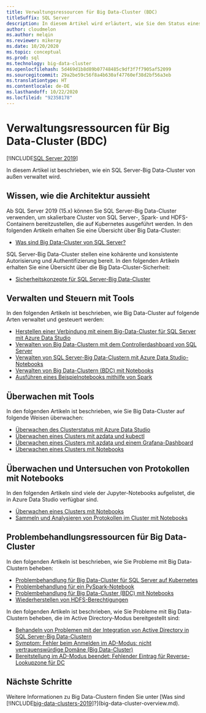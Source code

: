 ```yaml
---
title: Verwaltungsressourcen für Big Data-Cluster (BDC)
titleSuffix: SQL Server
description: In diesem Artikel wird erläutert, wie Sie den Status eines Big-Data-Clusters mithilfe von Azure Data Studio, Notebooks und der azdata-Befehlen (Azure Data CLI) anzeigen.
author: cloudmelon
ms.author: melqin
ms.reviewer: mikeray
ms.date: 10/20/2020
ms.topic: conceptual
ms.prod: sql
ms.technology: big-data-cluster
ms.openlocfilehash: 5d469d1b8d89b07748485c9df3f7f7905af52099
ms.sourcegitcommit: 29a2be59c56f8a4b630af47760ef38d2bf56a3eb
ms.translationtype: HT
ms.contentlocale: de-DE
ms.lasthandoff: 10/22/2020
ms.locfileid: "92358178"
---
```

# <a name="administration-resources-for-big-data-clusters-bdc"></a>Verwaltungsressourcen für Big Data-Cluster (BDC) 

[!INCLUDE[SQL Server 2019](../includes/applies-to-version/sqlserver2019.md)]

In diesem Artikel ist beschrieben, wie ein SQL Server-Big Data-Cluster von außen verwaltet wird.

## <a name="know-your-architecture"></a>Wissen, wie die Architektur aussieht

Ab SQL Server 2019 (15.x) können Sie SQL Server-Big Data-Cluster verwenden, um skalierbare Cluster von SQL Server-, Spark- und HDFS-Containern bereitzustellen, die auf Kubernetes ausgeführt werden. In den folgenden Artikeln erhalten Sie eine Übersicht über Big Data-Cluster:
- [Was sind Big Data-Cluster von SQL Server?](big-data-cluster-overview.md)

SQL Server-Big Data-Cluster stellen eine kohärente und konsistente Autorisierung und Authentifizierung bereit. In den folgenden Artikeln erhalten Sie eine Übersicht über die Big Data-Cluster-Sicherheit:
- [Sicherheitskonzepte für SQL Server-Big Data-Cluster](concept-security.md)

## <a name="manage-and-operate-with-tools"></a>Verwalten und Steuern mit Tools

In den folgenden Artikeln ist beschrieben, wie Big Data-Cluster auf folgende Arten verwaltet und gesteuert werden: 

- [Herstellen einer Verbindung mit einem Big-Data-Cluster für SQL Server mit Azure Data Studio](connect-to-big-data-cluster.md)
- [Verwalten von Big Data-Clustern mit dem Controllerdashboard von SQL Server](manage-with-controller-dashboard.md)
- [Verwalten von SQL Server-Big Data-Clustern mit Azure Data Studio-Notebooks](notebooks-manage-bdc.md)
- [Verwalten von Big Data-Clustern (BDC) mit Notebooks](cluster-manage-notebooks.md)
- [Ausführen eines Beispielnotebooks mithilfe von Spark](notebooks-tutorial-spark.md)

## <a name="monitor-with-tools"></a>Überwachen mit Tools

In den folgenden Artikeln ist beschrieben, wie Sie Big Data-Cluster auf folgende Weisen überwachen: 

- [Überwachen des Clusterstatus mit Azure Data Studio](cluster-monitor-ads.md)
- [Überwachen eines Clusters mit azdata und kubectl](cluster-monitor-cmdlet.md)
- [Überwachen eines Clusters mit azdata und einem Grafana-Dashboard](cluster-monitor-grafana.md)
- [Überwachen eines Clusters mit Notebooks](cluster-monitor-notebooks.md)

## <a name="monitor-and-inspect-logs-with-notebooks"></a>Überwachen und Untersuchen von Protokollen mit Notebooks

In den folgenden Artikeln sind viele der Jupyter-Notebooks aufgelistet, die in Azure Data Studio verfügbar sind.

- [Überwachen eines Clusters mit Notebooks](cluster-monitor-notebooks.md)
- [Sammeln und Analysieren von Protokollen im Cluster mit Notebooks](cluster-logging-notebooks.md)

## <a name="big-data-clusters-troubleshooting-resources"></a>Problembehandlungsressourcen für Big Data-Cluster

In den folgenden Artikeln ist beschrieben, wie Sie Probleme mit Big Data-Clustern beheben:

- [Problembehandlung für Big Data-Cluster für SQL Server auf Kubernetes](cluster-troubleshooting-commands.md) 
- [Problembehandlung für ein PySpark-Notebook](troubleshoot-pyspark-notebook.md)
- [Problembehandlung für Big Data-Cluster (BDC) mit Notebooks](cluster-troubleshooter-notebooks.md)
- [Wiederherstellen von HDFS-Berechtigungen](troubleshoot-hdfs-restore-admin.md)

In den folgenden Artikeln ist beschrieben, wie Sie Probleme mit Big Data-Clustern beheben, die im Active Directory-Modus bereitgestellt sind:
- [Behandeln von Problemen mit der Integration von Active Directory in SQL Server-Big Data-Clustern](troubleshoot-active-directory.md) 
- [Symptom: Fehler beim Anmelden im AD-Modus: nicht vertrauenswürdige Domäne (Big Data-Cluster)](troubleshoot-ad-login-failed-untrusted-domain.md)
- [Bereitstellung im AD-Modus beendet: Fehlender Eintrag für Reverse-Lookupzone für DC](troubleshoot-ad-reverse-lookup-zone.md)

## <a name="next-steps"></a>Nächste Schritte

Weitere Informationen zu Big Data-Clustern finden Sie unter [Was sind [!INCLUDE[big-data-clusters-2019](../includes/ssbigdataclusters-ss-nover.md)]?](big-data-cluster-overview.md).